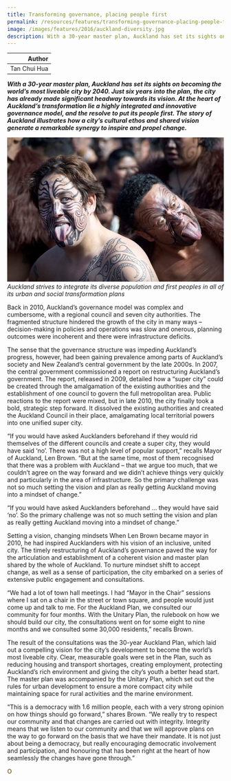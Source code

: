 ```yaml
---
title: Transforming governance, placing people first
permalink: /resources/features/transforming-governance-placing-people-first/
image: /images/features/2016/auckland-diversity.jpg
description: With a 30-year master plan, Auckland has set its sights on becoming the world’s most liveable city by 2040. Just six years into the plan, the city has already made significant headway towards its vision. At the heart of Auckland’s transformation lie a highly integrated and innovative governance model, and the resolve to put its people first. The story of Auckland illustrates how a city’s cultural ethos and shared vision generate a remarkable synergy to inspire and propel change.  
---
```


| Author |
|---:|
| Tan Chui Hua |

***With a 30-year master plan, Auckland has set its sights on becoming the world’s most liveable city by 2040. Just six years into the plan, the city has already made significant headway towards its vision. At the heart of Auckland’s transformation lie a highly integrated and innovative governance model, and the resolve to put its people first. The story of Auckland illustrates how a city’s cultural ethos and shared vision generate a remarkable synergy to inspire and propel change.***

![Diversity in Auckland](/images/features/2016/auckland-diversity.jpg/)*Auckland strives to integrate its diverse population and first peoples in all of its urban and social transformation plans*

Back in 2010, Auckland’s governance model was complex and cumbersome, with a regional council and seven city authorities. The fragmented structure hindered the growth of the city in many ways – decision-making in policies and operations was slow and onerous, planning outcomes were incoherent and there were infrastructure deficits.

The sense that the governance structure was impeding Auckland’s progress, however, had been gaining prevalence among parts of Auckland’s society and New Zealand’s central government by the late 2000s. In 2007, the central government commissioned a report on restructuring Auckland’s government. The report, released in 2009, detailed how a “super city” could be created through the amalgamation of the existing authorities and the establishment of one council to govern the full metropolitan area. Public reactions to the report were mixed, but in late 2010, the city finally took a bold, strategic step forward. It dissolved the existing authorities and created the Auckland Council in their place, amalgamating local territorial powers into one unified super city.

“If you would have asked Aucklanders beforehand if they would rid themselves of the different councils and create a super city, they would have said ‘no’. There was not a high level of popular support,” recalls Mayor of Auckland, Len Brown. “But at the same time, most of them recognised that there was a problem with Auckland – that we argue too much, that we couldn’t agree on the way forward and we didn’t achieve things very quickly and particularly in the area of infrastructure. So the primary challenge was not so much setting the vision and plan as really getting Auckland moving into a mindset of change.”

“If you would have asked Aucklanders beforehand … they would have said ‘no’. So the primary challenge was not so much setting the vision and plan as really getting Auckland moving into a mindset of change.”

Setting a vision, changing mindsets
When Len Brown became mayor in 2010, he had inspired Aucklanders with his vision of an inclusive, united city. The timely restructuring of Auckland’s governance paved the way for the articulation and establishment of a coherent vision and master plan shared by the whole of Auckland. To nurture mindset shift to accept change, as well as a sense of participation, the city embarked on a series of extensive public engagement and consultations.

“We had a lot of town hall meetings. I had “Mayor in the Chair” sessions where I sat on a chair in the street or town square, and people would just come up and talk to me. For the Auckland Plan, we consulted our community for four months. With the Unitary Plan, the rulebook on how we should build our city, the consultations went on for some eight to nine months and we consulted some 30,000 residents,” recalls Brown.

The result of the consultations was the 30-year Auckland Plan, which laid out a compelling vision for the city’s development to become the world’s most liveable city. Clear, measurable goals were set in the Plan, such as reducing housing and transport shortages, creating employment, protecting Auckland’s rich environment and giving the city’s youth a better head start. The master plan was accompanied by the Unitary Plan, which set out the rules for urban development to ensure a more compact city while maintaining space for rural activities and the marine environment.

“This is a democracy with 1.6 million people, each with a very strong opinion on how things should go forward,” shares Brown. “We really try to respect our community and that changes are carried out with integrity. Integrity means that we listen to our community and that we will approve plans on the way to go forward on the basis that we have their mandate. It is not just about being a democracy, but really encouraging democratic involvement and participation, and honouring that has been right at the heart of how seamlessly the changes have gone through.”





**<font color="#967942">O</font>**
